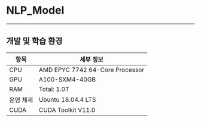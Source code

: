 # NLP_Model

---
## 개발 및 학습 환경


| 항목            | 세부 정보                                       |
|-----------------|--------------------------------------------------|
| CPU               | AMD EPYC 7742 64-Core Processor                  |
| GPU               | A100-SXM4-40GB                                  |
| RAM               | Total: 1.0T|
| 운영 체제          | Ubuntu 18.04.4 LTS|
| CUDA              | CUDA Toolkit V11.0 |

